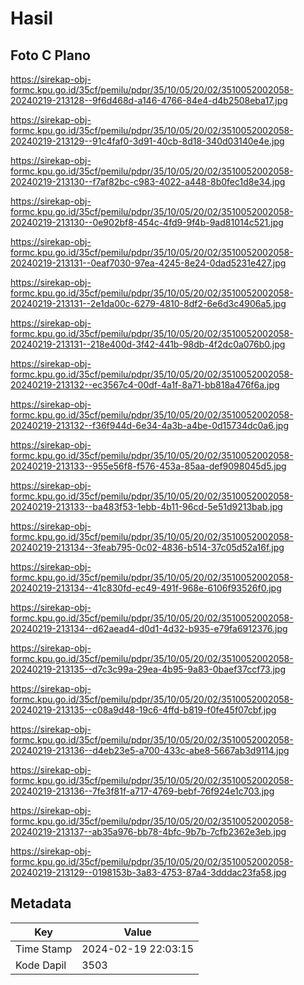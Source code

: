 # Hasil

## Foto C Plano

https://sirekap-obj-formc.kpu.go.id/35cf/pemilu/pdpr/35/10/05/20/02/3510052002058-20240219-213128--9f6d468d-a146-4766-84e4-d4b2508eba17.jpg

https://sirekap-obj-formc.kpu.go.id/35cf/pemilu/pdpr/35/10/05/20/02/3510052002058-20240219-213129--91c4faf0-3d91-40cb-8d18-340d03140e4e.jpg

https://sirekap-obj-formc.kpu.go.id/35cf/pemilu/pdpr/35/10/05/20/02/3510052002058-20240219-213130--f7af82bc-c983-4022-a448-8b0fec1d8e34.jpg

https://sirekap-obj-formc.kpu.go.id/35cf/pemilu/pdpr/35/10/05/20/02/3510052002058-20240219-213130--0e902bf8-454c-4fd9-9f4b-9ad81014c521.jpg

https://sirekap-obj-formc.kpu.go.id/35cf/pemilu/pdpr/35/10/05/20/02/3510052002058-20240219-213131--0eaf7030-97ea-4245-8e24-0dad5231e427.jpg

https://sirekap-obj-formc.kpu.go.id/35cf/pemilu/pdpr/35/10/05/20/02/3510052002058-20240219-213131--2e1da00c-6279-4810-8df2-6e6d3c4906a5.jpg

https://sirekap-obj-formc.kpu.go.id/35cf/pemilu/pdpr/35/10/05/20/02/3510052002058-20240219-213131--218e400d-3f42-441b-98db-4f2dc0a076b0.jpg

https://sirekap-obj-formc.kpu.go.id/35cf/pemilu/pdpr/35/10/05/20/02/3510052002058-20240219-213132--ec3567c4-00df-4a1f-8a71-bb818a476f6a.jpg

https://sirekap-obj-formc.kpu.go.id/35cf/pemilu/pdpr/35/10/05/20/02/3510052002058-20240219-213132--f36f944d-6e34-4a3b-a4be-0d15734dc0a6.jpg

https://sirekap-obj-formc.kpu.go.id/35cf/pemilu/pdpr/35/10/05/20/02/3510052002058-20240219-213133--955e56f8-f576-453a-85aa-def9098045d5.jpg

https://sirekap-obj-formc.kpu.go.id/35cf/pemilu/pdpr/35/10/05/20/02/3510052002058-20240219-213133--ba483f53-1ebb-4b11-96cd-5e51d9213bab.jpg

https://sirekap-obj-formc.kpu.go.id/35cf/pemilu/pdpr/35/10/05/20/02/3510052002058-20240219-213134--3feab795-0c02-4836-b514-37c05d52a16f.jpg

https://sirekap-obj-formc.kpu.go.id/35cf/pemilu/pdpr/35/10/05/20/02/3510052002058-20240219-213134--41c830fd-ec49-491f-968e-6106f93526f0.jpg

https://sirekap-obj-formc.kpu.go.id/35cf/pemilu/pdpr/35/10/05/20/02/3510052002058-20240219-213134--d62aead4-d0d1-4d32-b935-e79fa6912376.jpg

https://sirekap-obj-formc.kpu.go.id/35cf/pemilu/pdpr/35/10/05/20/02/3510052002058-20240219-213135--d7c3c99a-29ea-4b95-9a83-0baef37ccf73.jpg

https://sirekap-obj-formc.kpu.go.id/35cf/pemilu/pdpr/35/10/05/20/02/3510052002058-20240219-213135--c08a9d48-19c6-4ffd-b819-f0fe45f07cbf.jpg

https://sirekap-obj-formc.kpu.go.id/35cf/pemilu/pdpr/35/10/05/20/02/3510052002058-20240219-213136--d4eb23e5-a700-433c-abe8-5667ab3d9114.jpg

https://sirekap-obj-formc.kpu.go.id/35cf/pemilu/pdpr/35/10/05/20/02/3510052002058-20240219-213136--7fe3f81f-a717-4769-bebf-76f924e1c703.jpg

https://sirekap-obj-formc.kpu.go.id/35cf/pemilu/pdpr/35/10/05/20/02/3510052002058-20240219-213137--ab35a976-bb78-4bfc-9b7b-7cfb2362e3eb.jpg

https://sirekap-obj-formc.kpu.go.id/35cf/pemilu/pdpr/35/10/05/20/02/3510052002058-20240219-213129--0198153b-3a83-4753-87a4-3dddac23fa58.jpg


## Metadata

| Key        | Value               |
| ---------- | ------------------- |
| Time Stamp | 2024-02-19 22:03:15 |
| Kode Dapil | 3503                |




